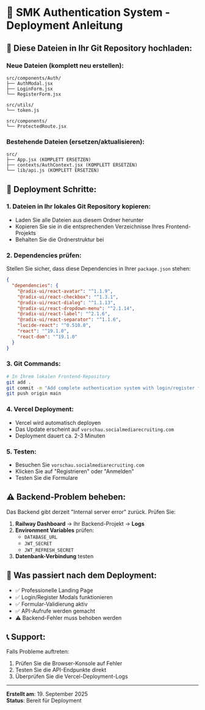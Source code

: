 # 🚀 SMK Authentication System - Deployment Anleitung

## 📁 Diese Dateien in Ihr Git Repository hochladen:

### **Neue Dateien (komplett neu erstellen):**
```
src/components/Auth/
├── AuthModal.jsx
├── LoginForm.jsx
└── RegisterForm.jsx

src/utils/
└── token.js

src/components/
└── ProtectedRoute.jsx
```

### **Bestehende Dateien (ersetzen/aktualisieren):**
```
src/
├── App.jsx (KOMPLETT ERSETZEN)
├── contexts/AuthContext.jsx (KOMPLETT ERSETZEN)
└── lib/api.js (KOMPLETT ERSETZEN)
```

## 🔧 Deployment Schritte:

### 1. **Dateien in Ihr lokales Git Repository kopieren:**
- Laden Sie alle Dateien aus diesem Ordner herunter
- Kopieren Sie sie in die entsprechenden Verzeichnisse Ihres Frontend-Projekts
- Behalten Sie die Ordnerstruktur bei

### 2. **Dependencies prüfen:**
Stellen Sie sicher, dass diese Dependencies in Ihrer `package.json` stehen:
```json
{
  "dependencies": {
    "@radix-ui/react-avatar": "^1.1.9",
    "@radix-ui/react-checkbox": "^1.3.1",
    "@radix-ui/react-dialog": "^1.1.13",
    "@radix-ui/react-dropdown-menu": "^2.1.14",
    "@radix-ui/react-label": "^2.1.6",
    "@radix-ui/react-separator": "^1.1.6",
    "lucide-react": "^0.510.0",
    "react": "^19.1.0",
    "react-dom": "^19.1.0"
  }
}
```

### 3. **Git Commands:**
```bash
# In Ihrem lokalen Frontend-Repository
git add .
git commit -m "Add complete authentication system with login/register forms"
git push origin main
```

### 4. **Vercel Deployment:**
- Vercel wird automatisch deployen
- Das Update erscheint auf `vorschau.socialmediarecruiting.com`
- Deployment dauert ca. 2-3 Minuten

### 5. **Testen:**
- Besuchen Sie `vorschau.socialmediarecruiting.com`
- Klicken Sie auf "Registrieren" oder "Anmelden"
- Testen Sie die Formulare

## ⚠️ Backend-Problem beheben:

Das Backend gibt derzeit "Internal server error" zurück. Prüfen Sie:

1. **Railway Dashboard** → Ihr Backend-Projekt → **Logs**
2. **Environment Variables** prüfen:
   - `DATABASE_URL`
   - `JWT_SECRET`
   - `JWT_REFRESH_SECRET`
3. **Datenbank-Verbindung** testen

## 🎯 Was passiert nach dem Deployment:

- ✅ Professionelle Landing Page
- ✅ Login/Register Modals funktionieren
- ✅ Formular-Validierung aktiv
- ✅ API-Aufrufe werden gemacht
- ⚠️ Backend-Fehler muss behoben werden

## 📞 Support:

Falls Probleme auftreten:
1. Prüfen Sie die Browser-Konsole auf Fehler
2. Testen Sie die API-Endpunkte direkt
3. Überprüfen Sie die Vercel-Deployment-Logs

---
**Erstellt am**: 19. September 2025  
**Status**: Bereit für Deployment
